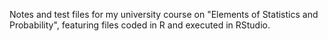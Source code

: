 Notes and test files for my university course on "Elements of Statistics and Probability", featuring files coded in R and executed in RStudio.
